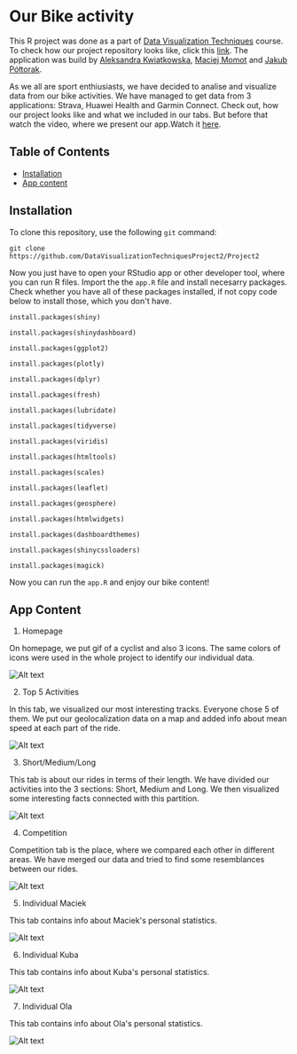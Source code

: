 # Our Bike activity
This R project was done as a part of [Data Visualization Techniques](https://github.com/kozaka93/2023Z-DataVisualizationTechniques) course. To check how our project repository looks like, click this [link](https://github.com/DataVisualizationTechniquesProject2/Project2). The application was build by [Aleksandra Kwiatkowska](https://github.com/Alexa263), [Maciej Momot](https://github.com/MaciejMomot) and [Jakub Półtorak](https://github.com/JakubPoltorak147).

As we all are sport enthiusiasts, we have decided to analise and visualize data from our bike activities. We have managed to get data from 3 applications: Strava, Huawei Health and Garmin Connect. Check out, how our project looks like and what we included in our tabs. But before that watch the video, where we present our app.Watch it [here](https://www.youtube.com/watch?v=3BAXike0Y0o).

## Table of Contents  
- [Installation](#installation) 
- [App content](#AppContent) 
## Installation  
To clone this repository, use the following `git` command: 

`git clone https://github.com/DataVisualizationTechniquesProject2/Project2`

Now you just have to open your RStudio app or other developer tool, where you can run R files. Import the the `app.R` file and install necesarry packages. 
Check whether you have all of these packages installed, if not copy code below to install those, which you don't have.

`install.packages(shiny)`

`install.packages(shinydashboard)`

`install.packages(ggplot2)`

`install.packages(plotly)`

`install.packages(dplyr)`

`install.packages(fresh)`

`install.packages(lubridate)`

`install.packages(tidyverse)`

`install.packages(viridis)`

`install.packages(htmltools)`

`install.packages(scales)`

`install.packages(leaflet)`

`install.packages(geosphere)`

`install.packages(htmlwidgets)`

`install.packages(dashboardthemes)`

`install.packages(shinycssloaders)`

`install.packages(magick)`

Now you can run the `app.R` and enjoy our bike content!

## App Content<a id="AppContent"></a>
1. Homepage

On homepage, we put gif of a cyclist and also 3 icons. The same colors of icons were used in the whole project to identify our individual data.

![Alt text](markdown_images/homepage_screen.png) 

2. Top 5 Activities

In this tab, we visualized our most interesting tracks. Everyone chose 5 of them. We put our geolocalization data on a map and added info about mean speed at each part of the ride.

![Alt text](markdown_images/top5_screen.png) 

3. Short/Medium/Long

This tab is about our rides in terms of their length. We have divided our activities into the 3 sections: Short, Medium and Long. We then visualized some interesting facts connected with this partition.

![Alt text](markdown_images/sml_screen.png) 

4. Competition

Competition tab is the place, where we compared each other in different areas. We have merged our data and tried to find some resemblances between our rides.

![Alt text](markdown_images/competition_screen.png) 

5. Individual Maciek

This tab contains info about Maciek's personal statistics.

![Alt text](markdown_images/individual_maciek_screen.png) 

6. Individual Kuba

This tab contains info about Kuba's personal statistics.

![Alt text](markdown_images/individual_kuba_screen.png) 

7. Individual Ola

This tab contains info about Ola's personal statistics.

![Alt text](markdown_images/individual_ola_screen.png) 
